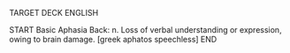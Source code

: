TARGET DECK
ENGLISH

START
Basic
Aphasia
Back: n. Loss of verbal understanding or expression, owing to brain damage. [greek aphatos speechless]
END
